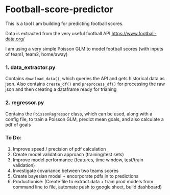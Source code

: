 # Football-score-predictor

This is a tool I am building for predicting football scores. 

Data is extracted from the very useful football API https://www.football-data.org/

I am using a very simple Poisson GLM to model football scores (with inputs of team1, team2, home/away)

### 1. data_extractor.py

Contains `download_data()`, which queries the API and gets historical data as json. Also contains `create_df()` and `preprocess_df()` for  processing the raw json and then creating a dataframe ready for trianing


### 2. regressor.py

Contains the `PoissonRegressor` class, which can be used, along with a config file, to train a Poisson GLM, predict mean goals, and also calculate a pdf of goals


### To Do:

1. Improve speed / precision of pdf calculation
2. Create model validation approach (training/test sets)
3. Improve model performance (features, time window, test/train validation)
4. Investigate covariance between two teams scores
5. Create bayesian model + encorporate pdfs in to predictions
6. Productionise: (Create file to extract data + train prod models from command line to file, automate push to google sheet, build dashboard)
